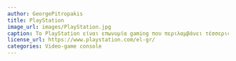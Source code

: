 ```yaml
---
author: GeorgePitropakis
title: PlayStation
image_url: images/PlayStation.jpg
caption: Το PlayStation είναι επωνυμία gaming που περιλαμβάνει τέσσερις οικιακές κονσόλες βιντεοπαιχνιδιών, media center, μία διαδικτυακή υπηρεσία, μία σειρά χειριστηρίων, ένα τηλέφωνο, αλλά και πολλά περιοδικά.
license_url: https://www.playstation.com/el-gr/
categories: Video-game console
---
```

